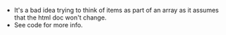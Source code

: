 * It's a bad idea trying to think of items as part of an array as it assumes that the html doc won't change.
* See code for more info.